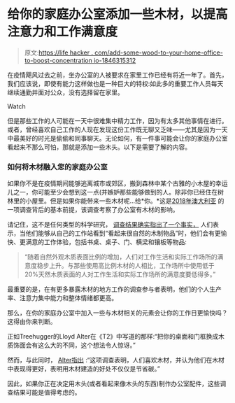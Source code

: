 # 给你的家庭办公室添加一些木材，以提高注意力和工作满意度

> 原文:[https://life hacker . com/add-some-wood-to-your-home-office-to-boost-concentration io-1846315312](https://lifehacker.com/add-some-wood-to-your-home-office-to-boost-concentratio-1846315312)

在疫情飓风过去之前，坐办公室的人被要求在家里工作已经有将近一年了。首先，我们应该说，即使有能力这样做也是一种巨大的特权:如此多的重要工作人员每天继续通勤并面对公众，没有选择留在家里。

Watch

但是那些工作的人可能在一天中很难集中精力工作，因为有太多其他事情在进行。或者，曾经喜欢自己工作的人现在发现这份工作既无聊又乏味——尤其是因为一天中最美好的时光是偷偷和同事聊天。无论如何，有一件事可能会让你的家庭办公室看起来不那么可怕，那就是添加一些木头。以下是需要了解的内容。

### 如何将木材融入您的家庭办公室

如果你不是在疫情期间能够逃离城市或郊区，搬到森林中某个古雅的小木屋的幸运儿之一，你可能至少会想到这一点(并嫉妒那些能够做到的人。除非你已经住在树林里的小屋里。但是如果你能带来一些木材呢...给*你。*这是[2018年澳大利亚](https://makeitwood.org/documents/doc-1624-pollinate-health-report---february-2018.pdf) 的一项调查背后的基本前提，该调查考察了办公室有木材的影响。

请记住，这不是任何类型的科学研究， [调查结果确实指出了一个事实，](https://www.treehugger.com/workers-happier-surrounded-wood-5112906) 人们表示，当他们能够从自己的工作站看到“看起来很自然的木制物品”时，他们会有更愉快、更满意的工作体验，包括书桌、桌子、门、横梁和镶板等物品:

> “随着自然外观木质表面比例的增加，人们对工作生活和实际工作场所的满意度稳步上升。与那些使用高比例木材的人相比，工作场所中使用低于20%天然木质表面的人对工作生活和实际工作场所的满意度要低得多。”

最重要的是，在有更多暴露木材的地方工作的调查参与者表明，他们的个人生产率、注意力集中能力和整体情绪都更高。

那么，在你的家庭办公室中加入一些与木材相关的元素会让你的工作日更愉快吗？这得由你来判断。

正如Treehugger的Lloyd Alter在《T2》中写道的那样:“把你的桌面和门框换成木质饰面会有这么大的不同，这个想法令人惊讶。”

然而，与此同时， [Alter指出](https://www.treehugger.com/workers-happier-surrounded-wood-5112906) :“这项调查表明，人们喜欢木材，并认为他们在木材中表现得更好，表明用木材建造的好处不仅仅是节省碳。”

因此，如果你正在决定用木头(或者看起来像木头的东西)制作办公室配件，这些调查结果可能是值得考虑的。